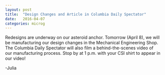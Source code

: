 ```yaml
---
layout: post
title:  "Design Changes and Article in Columbia Daily Spectator"
date:   2016-04-07
categories: microg
---
```


Redesigns are underway on our asteroid anchor. Tomorrow (April 8), we will be 
manufacturing our design changes in the Mechanical Engineering Shop. The 
Columbia Daily Spectator will also film a behind-the-scenes video of our 
manufacturing process. Stop by at 1 p.m. with your CSI shirt to appear in our 
video!

-Julia